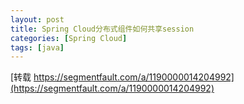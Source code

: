 ```yaml
---
layout: post
title: Spring Cloud分布式组件如何共享session
categories: [Spring Cloud]
tags: [java]
---
```


[转载 https://segmentfault.com/a/1190000014204992](https://segmentfault.com/a/1190000014204992)




